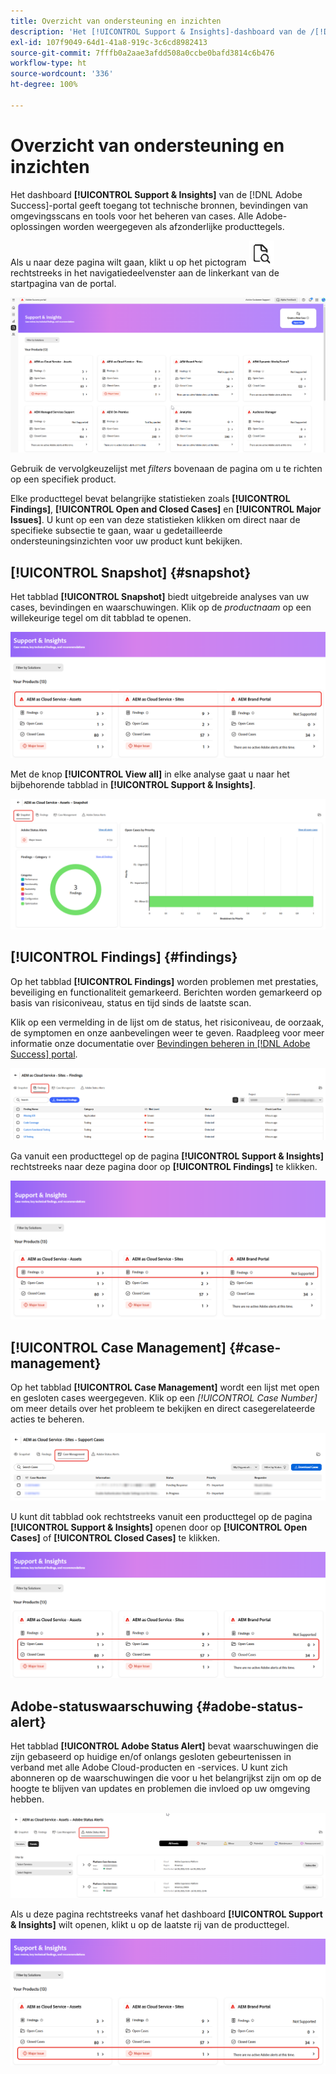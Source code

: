 ```yaml
---
title: Overzicht van ondersteuning en inzichten
description: 'Het [!UICONTROL Support & Insights]-dashboard van de /[!DNL Adobe Success/]-portal geeft toegang tot technische bronnen, bevindingen van omgevingsscans en tools voor het beheren van cases. '
exl-id: 107f9049-64d1-41a8-919c-3c6cd8982413
source-git-commit: 7fffb0a2aae3afdd508a0ccbe0bafd3814c6b476
workflow-type: ht
source-wordcount: '336'
ht-degree: 100%

---
```


# Overzicht van ondersteuning en inzichten

Het dashboard **[!UICONTROL Support & Insights]** van de [!DNL Adobe Success]-portal geeft toegang tot technische bronnen, bevindingen van omgevingsscans en tools voor het beheren van cases. Alle Adobe-oplossingen worden weergegeven als afzonderlijke producttegels.

Als u naar deze pagina wilt gaan, klikt u op het pictogram ![support-and-insights-icon](/help/adobe-success-portal/assets/support-and-insight-icon.png) rechtstreeks in het navigatiedeelvenster aan de linkerkant van de startpagina van de portal.

![support-and-insights-landing-page](/help/adobe-success-portal/assets/support-and-insights-landing-page.png)

Gebruik de vervolgkeuzelijst met *filters* bovenaan de pagina om u te richten op een specifiek product.

Elke producttegel bevat belangrijke statistieken zoals **[!UICONTROL Findings]**, **[!UICONTROL Open and Closed Cases]** en **[!UICONTROL Major Issues]**. U kunt op een van deze statistieken klikken om direct naar de specifieke subsectie te gaan, waar u gedetailleerde ondersteuningsinzichten voor uw product kunt bekijken.

## [!UICONTROL Snapshot] {#snapshot}

Het tabblad **[!UICONTROL Snapshot]** biedt uitgebreide analyses van uw cases, bevindingen en waarschuwingen. Klik op de *productnaam* op een willekeurige tegel om dit tabblad te openen.

![snapshot-from-support-and-insights-card](/help/adobe-success-portal/assets/snapshot-from-support-insights-card.png)

Met de knop **[!UICONTROL View all]** in elke analyse gaat u naar het bijbehorende tabblad in **[!UICONTROL Support & Insights]**.

![snapshot-tab](/help/adobe-success-portal/assets/snapshot-tab-support-and-insights.png)

## [!UICONTROL Findings] {#findings}

Op het tabblad **[!UICONTROL Findings]** worden problemen met prestaties, beveiliging en functionaliteit gemarkeerd. Berichten worden gemarkeerd op basis van risiconiveau, status en tijd sinds de laatste scan.

Klik op een vermelding in de lijst om de status, het risiconiveau, de oorzaak, de symptomen en onze aanbevelingen weer te geven. Raadpleeg voor meer informatie onze documentatie over [Bevindingen beheren in  [!DNL Adobe Success] portal](/help/adobe-success-portal/technical-persona/support-and-insights/manage-findings-adobe-success-portal.md).

![findings-tab](/help/adobe-success-portal/assets/findings-tab-support-and-insights.png)

Ga vanuit een producttegel op de pagina **[!UICONTROL Support & Insights]** rechtstreeks naar deze pagina door op **[!UICONTROL Findings]** te klikken.

![findings-from-support-and-insights-card](/help/adobe-success-portal/assets/findings-from-support-and-insights-card.png)

## [!UICONTROL Case Management] {#case-management}

Op het tabblad **[!UICONTROL Case Management]** wordt een lijst met open en gesloten cases weergegeven. Klik op een *[!UICONTROL Case Number]* om meer details over het probleem te bekijken en direct casegerelateerde acties te beheren.

![case-management-tab](/help/adobe-success-portal/assets/case-management-tab-support-and-insights.png)

U kunt dit tabblad ook rechtstreeks vanuit een producttegel op de pagina **[!UICONTROL Support & Insights]** openen door op **[!UICONTROL Open Cases]** of **[!UICONTROL Closed Cases]** te klikken.

![case-management-from-support-and-insights-card](/help/adobe-success-portal/assets/case-management-from-support-insights-card.png)

## Adobe-statuswaarschuwing {#adobe-status-alert}

Het tabblad **[!UICONTROL Adobe Status Alert]** bevat waarschuwingen die zijn gebaseerd op huidige en/of onlangs gesloten gebeurtenissen in verband met alle Adobe Cloud-producten en -services. U kunt zich abonneren op de waarschuwingen die voor u het belangrijkst zijn om op de hoogte te blijven van updates en problemen die invloed op uw omgeving hebben.

![adobe-status-alert-tab](/help/adobe-success-portal/assets/status-alert-tab-support-and-insights.png)

Als u deze pagina rechtstreeks vanaf het dashboard **[!UICONTROL Support & Insights]** wilt openen, klikt u op de laatste rij van de producttegel.

![adobe-status-alert-support-and-insights-card](/help/adobe-success-portal/assets/status-alerts-from-support-insights-card.png)
